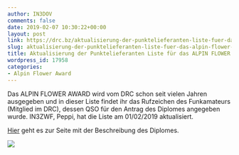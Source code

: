 ```yaml
---
author: IN3DOV
comments: false
date: 2019-02-07 10:30:22+00:00
layout: post
link: https://drc.bz/aktualisierung-der-punktelieferanten-liste-fuer-das-alpin-flower-award/
slug: aktualisierung-der-punktelieferanten-liste-fuer-das-alpin-flower-award
title: Aktualisierung der Punktelieferanten Liste für das ALPIN FLOWER AWARD
wordpress_id: 17958
categories:
- Alpin Flower Award
---
```


Das ALPIN FLOWER AWARD wird vom DRC schon seit vielen Jahren ausgegeben und in dieser Liste findet ihr das Rufzeichen des Funkamateurs (Mitglied im DRC), dessen QSO für den Antrag des Diplomes angegeben wurde. IN3ZWF, Peppi, hat die Liste am 01/02/2019 aktualisiert.


[Hier](https://drc.bz/betriebsarten/alpin-flower-award/) geht es zur Seite mit der Beschreibung des Diplomes.

![](https://drc.bz/wp-content/uploads/2019/02/Immagine.jpg)
